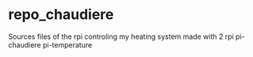 # repo_chaudiere
Sources files of the rpi controling my heating system
made with 2 rpi
pi-chaudiere
pi-temperature

